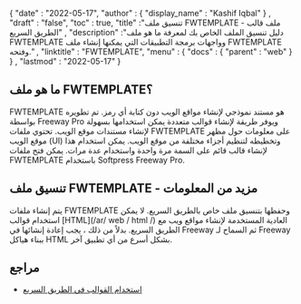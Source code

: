 {
  "date" : "2022-05-17",
  "author" : {
    "display_name" : "Kashif Iqbal"
} ,
  "draft" : "false",
  "toc" : true,
  "title" :"تنسيق ملف FWTEMPLATE - ملف قالب الطريق السريع" ,
  "description" :"دليل تنسيق الملف الخاص بك لمعرفة ما هو ملف FWTEMPLATE وواجهات برمجة التطبيقات التي يمكنها إنشاء ملف FWTEMPLATE وفتحه." ,
  "linktitle" : "FWTEMPLATE",
  "menu" : {
    "docs" : {
      "parent" : "web"
}
} ,
  "lastmod" : "2022-05-17"
}

## ما هو ملف FWTEMPLATE؟

FWTEMPLATE هو مستند نموذجي لإنشاء مواقع الويب دون كتابة أي رمز. تم تطويره بواسطة Freeway Pro ويوفر طريقة لإنشاء قوالب متعددة يمكن استخدامها بسهولة لإنشاء مستندات موقع الويب. تحتوي ملفات FWTEMPLATE على معلومات حول مظهر موقع الويب (UI) وتخطيطه لتنظيم أجزاء مختلفة من موقع الويب. يمكن استخدام هذا لإنشاء قالب قائم على السمة مرة واحدة واستخدام عدة مرات. يمكن فتح ملفات FWTEMPLATE باستخدام Softpress Freeway Pro.

## تنسيق ملف FWTEMPLATE - مزيد من المعلومات

يتم إنشاء ملفات FWTEMPLATE وحفظها بتنسيق ملف خاص بالطريق السريع. لا يمكن استخدام قوالب [HTML](/ar/ web / html /) العادية المستخدمة لإنشاء مواقع ويب مع الطريق السريع. بدلاً من ذلك ، يجب إعادة إنشائها في Freeway ثم السماح لـ Freeway ببناء هياكل HTML بشكل أسرع من أي تطبيق آخر.

## مراجع

* [استخدام القوالب في الطريق السريع](https://www.softpress.com/kb/questions/142/Using+Templates+in+Freeway)

